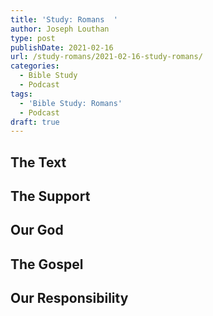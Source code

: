 ```yaml
---
title: 'Study: Romans  '
author: Joseph Louthan
type: post
publishDate: 2021-02-16
url: /study-romans/2021-02-16-study-romans/
categories:
  - Bible Study
  - Podcast
tags:
  - 'Bible Study: Romans'
  - Podcast
draft: true
---
```

## The Text

## The Support

## Our God

## The Gospel

## Our Responsibility


